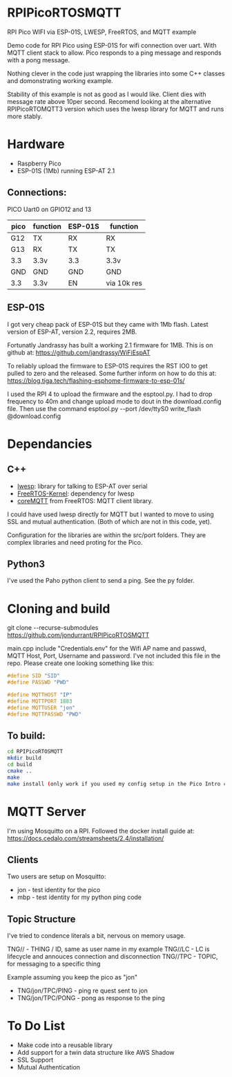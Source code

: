# RPIPicoRTOSMQTT
RPI Pico WIFI via ESP-01S, LWESP, FreeRTOS, and MQTT example

Demo code for RPI Pico using ESP-01S for wifi connection over uart. With MQTT client stack to allow. Pico responds to a ping message and responds with a pong message.

Nothing clever in the code just wrapping the libraries into some C++ classes and domonstrating working example.

Stability of this example is not as good as I would like. Client dies with message rate above 10per second. Recomend looking at the alternative RPIPicoRTOMQTT3 version which uses the lwesp library for MQTT and runs more stably.

# Hardware
+ Raspberry Pico
+ ESP-01S (1Mb) running ESP-AT 2.1

## Connections:
PICO Uart0 on GPIO12 and 13

|pico|function|ESP-01S| function|
|----|--------|-------|---------|
|G12 | TX     | RX    | RX      |
|G13 | RX     | TX    | TX      |
|3.3 | 3.3v   | 3.3   | 3.3v    |
|GND |GND     | GND   | GND     |
|3.3 | 3.3v   | EN    | via 10k res|


## ESP-01S
I got very cheap pack of ESP-01S but they came with 1Mb flash. Latest version of ESP-AT, version 2.2, requires 2MB. 

Fortunatly Jandrassy has built a working 2.1 firmware for 1MB. This is on github at: https://github.com/jandrassy/WiFiEspAT

To reliably upload the firmware to ESP-01S requires the RST IO0 to get pulled to zero and the released. Some further inform on how to do this at: https://blog.tiga.tech/flashing-esphome-firmware-to-esp-01s/

I used the RPI 4 to upload the firmware and the esptool.py. I had to drop frequency to 40m and change upload mode to dout in the download.config file. Then use the command
esptool.py --port /dev/ttyS0 write_flash @download.config

# Dependancies
## C++
+ [lwesp](https://github.com/MaJerle/lwesp): library for talking to ESP-AT over serial
+ [FreeRTOS-Kernel](https://github.com/search?q=freertos#:~:text=FreeRTOS/FreeRTOS-Kernel): dependency for lwesp
+ [coreMQTT](https://github.com/search?q=freertos+coreMQTT#:~:text=on%209%20Sep-,FreeRTOS/coreMQTT-Agent,-Implements%20an%20MQTT) from FreeRTOS: MQTT client library.

I could have used lwesp directly for MQTT but I wanted to move to using SSL and mutual authentication. (Both of which are not in this code, yet).

Configuration for the libraries are within the src/port folders. They are complex libraries and need proting for the Pico.

## Python3
I've used the Paho python client to send a ping. See the py folder.


# Cloning and build
git clone --recurse-submodules https://github.com/jondurrant/RPIPicoRTOSMQTT

main.cpp include "Credentials.env" for the Wifi AP name and passwd, MQTT Host, Port, Username and password. I've not included this file in the repo. Please create one looking something like this:

``` C++
#define SID "SID"
#define PASSWD "PWD"

#define MQTTHOST "IP"
#define MQTTPORT 1883
#define MQTTUSER "jon"
#define MQTTPASSWD "PWD"
```


## To build:
``` bash
cd RPIPicoRTOSMQTT
mkdir build
cd build
cmake ..
make
make install (only work if you used my config setup in the Pico Intro course as does SWD upload of code direct from make).
```


# MQTT Server
I'm using Mosquitto on a RPI. Followed the docker install guide at: https://docs.cedalo.com/streamsheets/2.4/installation/

## Clients
Two users are setup on Mosquitto: 
+ jon - test identity for the pico
+ mbp - test identity for my python ping code

## Topic Structure
I've tried to condence literals a bit, nervous on memory usage. 

TNG/<ID>/ - THING / ID, same as user name in my example
TNG/<ID>/LC - LC is lifecycle and annouces connection and disconnection
TNG/<ID>/TPC - TOPIC, for messaging to a specific thing

Example assuming you keep the pico as "jon"
+ TNG/jon/TPC/PING - ping re	quest sent to jon
+ TNG/jon/TPC/PONG - pong as response to the ping




# To Do List
+ Make code into a reusable library
+ Add support for a twin data structure like AWS Shadow
+ SSL Support
+ Mutual Authentication
